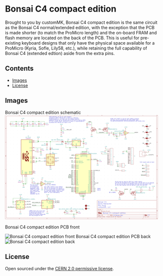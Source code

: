 # Bonsai C4 compact edition

Brought to you by customMK, Bonsai C4 compact edition is the same circuit as the Bonsai C4 normal/extended edition, with the exception that the PCB is made shorter (to match the ProMicro length) and the on-board FRAM and flash memory are located on the back of the PCB. This is useful for pre-existing keyboard designs that only have the physical space available for a ProMicro (Kyria, Sofle, Lily58, etc.), while retaining the full capability of Bonsai C4 (extended edtion) aside from the extra pins.

## Contents

- [Images](#images)
- [License](#license)

## Images

Bonsai C4 compact edition schematic
<img width="890" alt="Bonsai C4 compact edition schematic" src="https://raw.githubusercontent.com/customMK/Bonsai-C/main/C4%20compact%20JLCPCB/img/Bonsai%20C4%20compact%20schematic.png">

Bonsai C4 compact edition PCB front

<img width="200" alt="Bonsai C4 compact edition front" src="https://raw.githubusercontent.com/customMK/Bonsai-C/main/C4%20compact%20JLCPCB/img/Bonsai%20C4%20compact%20bottom%20JLCPCB.png">
Bonsai C4 compact edition PCB back

<img width="200" alt="Bonsai C4 compact edition back" src="https://raw.githubusercontent.com/customMK/Bonsai-C/main/C4%20compact%20JLCPCB/img/Bonsai%20C4%20compact%20top%20JLCPCB.png">


## License

Open sourced under the [CERN 2.0 permissive license](LICENSE.md).
